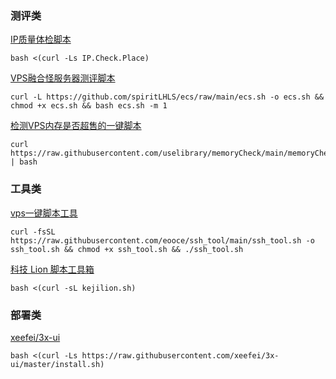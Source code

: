 ### **测评类**
[IP质量体检脚本](https://github.com/xykt/IPQuality)
```
bash <(curl -Ls IP.Check.Place)
```

[VPS融合怪服务器测评脚本](https://github.com/spiritLHLS/ecs)
```
curl -L https://github.com/spiritLHLS/ecs/raw/main/ecs.sh -o ecs.sh && chmod +x ecs.sh && bash ecs.sh -m 1
```

[检测VPS内存是否超售的一键脚本](https://github.com/uselibrary/memoryCheck)
```
curl https://raw.githubusercontent.com/uselibrary/memoryCheck/main/memoryCheck.sh | bash
```

### **工具类**
[vps一键脚本工具](https://github.com/eooce/ssh_tool)
```
curl -fsSL https://raw.githubusercontent.com/eooce/ssh_tool/main/ssh_tool.sh -o ssh_tool.sh && chmod +x ssh_tool.sh && ./ssh_tool.sh
```

[科技 Lion 脚本工具箱](https://kejilion.sh/)
```
bash <(curl -sL kejilion.sh)
```

### **部署类**
[xeefei/3x-ui](https://github.com/xeefei/3x-ui)
```
bash <(curl -Ls https://raw.githubusercontent.com/xeefei/3x-ui/master/install.sh)
```